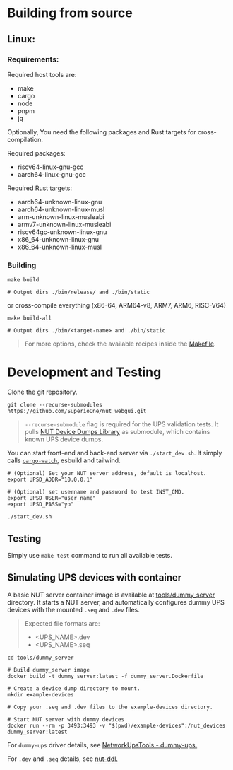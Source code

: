 # Building from source

## Linux:

### Requirements:
Required host tools are:
  - make
  - cargo
  - node
  - pnpm
  - jq

Optionally, You need the following packages and Rust targets for cross-compilation.

Required packages:
  - riscv64-linux-gnu-gcc
  - aarch64-linux-gnu-gcc

Required Rust targets:
  - aarch64-unknown-linux-gnu
  - aarch64-unknown-linux-musl
  - arm-unknown-linux-musleabi
  - armv7-unknown-linux-musleabi
  - riscv64gc-unknown-linux-gnu
  - x86_64-unknown-linux-gnu
  - x86_64-unknown-linux-musl

### Building

```shell
make build

# Output dirs ./bin/release/ and ./bin/static
```
or cross-compile everything (x86-64, ARM64-v8, ARM7, ARM6, RISC-V64)

```shell
make build-all

# Output dirs ./bin/<target-name> and ./bin/static
```

> For more options, check the available recipes inside the [Makefile](../Makefile).

# Development and Testing

Clone the git repository.

```shell
git clone --recurse-submodules https://github.com/SuperioOne/nut_webgui.git
```

> `--recurse-submodule` flag is required for the UPS validation tests. It pulls 
> [NUT Device Dumps Library](https://github.com/networkupstools/nut-ddl) as submodule, 
> which contains known UPS device dumps.

You can start front-end and back-end server via `./start_dev.sh`. It simply calls
[`cargo-watch`](https://github.com/watchexec/cargo-watch), esbuild and tailwind.

```shell
# (Optional) Set your NUT server address, default is localhost.
export UPSD_ADDR="10.0.0.1"

# (Optional) set username and password to test INST_CMD.
export UPSD_USER="user_name"
export UPSD_PASS="yo"

./start_dev.sh
```

## Testing

Simply use `make test` command to run all available tests.

## Simulating UPS devices with container

A basic NUT server container image is available at [tools/dummy_server](../tools/dummy_server) directory. 
It starts a NUT server, and automatically configures dummy UPS devices with the 
mounted `.seq` and `.dev` files.

> Expected file formats are:
> - <UPS_NAME>.dev
> - <UPS_NAME>.seq

```shell
cd tools/dummy_server

# Build dummy_server image
docker build -t dummy_server:latest -f dummy_server.Dockerfile

# Create a device dump directory to mount.
mkdir example-devices

# Copy your .seq and .dev files to the example-devices directory.

# Start NUT server with dummy devices
docker run --rm -p 3493:3493 -v "$(pwd)/example-devices":/nut_devices dummy_server:latest
```

For `dummy-ups` driver details, see [NetworkUpsTools - dummy-ups.](https://networkupstools.org/docs/man/dummy-ups.html)

For `.dev` and `.seq` details, see [nut-ddl.](https://github.com/networkupstools/nut-ddl)

